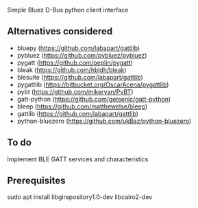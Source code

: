 Simple Bluez D-Bus python client interface

## Alternatives considered

* bluepy (https://github.com/labapart/gattlib)
* pybluez (https://github.com/pybluez/pybluez)
* pygatt (https://github.com/peplin/pygatt)
* bleak (https://github.com/hbldh/bleak)
* blesuite (https://github.com/labapart/gattlib)
* pygattlib (https://bitbucket.org/OscarAcena/pygattlib)
* pybt (https://github.com/mikeryan/PyBT)
* gatt-python (https://github.com/getsenic/gatt-python)
* bleep (https://github.com/matthewelse/bleep)
* gattlib (https://github.com/labapart/gattlib)
* python-bluezero (https://github.com/ukBaz/python-bluezero)

## To do
Implement BLE GATT services and characteristics

## Prerequisites

sudo apt install libgirepository1.0-dev libcairo2-dev
